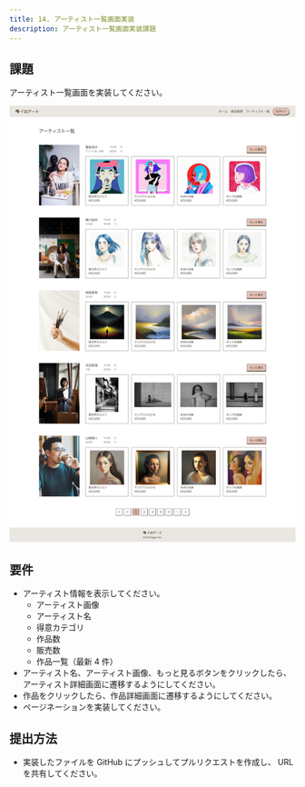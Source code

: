 ```yaml
---
title: 14. アーティスト一覧画面実装
description: アーティスト一覧画面実装課題
---
```


## 課題

アーティスト一覧画面を実装してください。

![alt text](../img/artistList.png)

## 要件

- アーティスト情報を表示してください。
  - アーティスト画像
  - アーティスト名
  - 得意カテゴリ
  - 作品数
  - 販売数
  - 作品一覧（最新 4 件）
- アーティスト名、アーティスト画像、もっと見るボタンをクリックしたら、アーティスト詳細画面に遷移するようにしてください。
- 作品をクリックしたら、作品詳細画面に遷移するようにしてください。
- ページネーションを実装してください。

## 提出方法

- 実装したファイルを GitHub にプッシュしてプルリクエストを作成し、 URL を共有してください。
